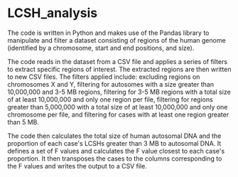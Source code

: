 # LCSH_analysis
The code is written in Python and makes use of the Pandas library to manipulate and filter a dataset consisting of regions of the human genome (identified by a chromosome, start and end positions, and size).

The code reads in the dataset from a CSV file and applies a series of filters to extract specific regions of interest. The extracted regions are then written to new CSV files. The filters applied include: excluding regions on chromosomes X and Y, filtering for autosomes with a size greater than 10,000,000 and 3-5 MB regions, filtering for 3-5 MB regions with a total size of at least 10,000,000 and only one region per file, filtering for regions greater than 5,000,000 with a total size of at least 10,000,000 and only one chromosome per file, and filtering for cases with at least one region greater than 5 MB.

The code then calculates the total size of human autosomal DNA and the proportion of each case's LCSHs greater than 3 MB to autosomal DNA. It defines a set of F values and calculates the F value closest to each case's proportion. It then transposes the cases to the columns corresponding to the F values and writes the output to a CSV file.

